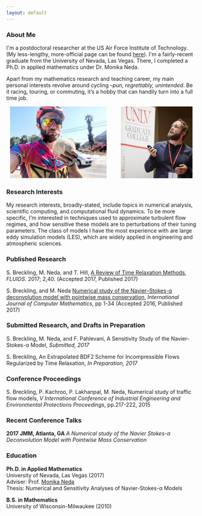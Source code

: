 ```yaml
---
layout: default
---
```


### [](#header-3)About Me
I'm a postdoctoral researcher at the US Air Force Institute of Technology. (My less-lengthy, more-official page can be found [here](https://www.afit.edu/BIOS/bio.cfm?facID=398)). I'm a fairly-recent graduate from the University of Nevada, Las Vegas. There, I completed a Ph.D. in applied mathematics under Dr. Monika Neda. 

Apart from my mathematics research and teaching career, my main personal interests revolve around cycling *–pun, regrettably, unintended*. Be it racing, touring, or commuting, it’s a hobby that can handily turn into a full time job.

<center>
<img src="images/bikes.jpg" height="190px"> <span style="display:inline-block; width: 30px;"></span> <img src="images/math.jpg" height="190px">
</center>


### [](#header-3)Research Interests
My research interests, broadly-stated, include topics in numerical analysis, scientific computing, and computational fluid dynamics. To be more specific, I’m interested in techniques used to approximate turbulent flow regimes, and how sensitive these models are to perturbations of their tuning parameters. The class of models I have the most experience with are large eddy simulation models (LES), which are widely applied in engineering and atmospheric sciences.


### [](#header-3)Published Research
S. Breckling, M. Neda, and T. Hill, [A Review of Time Relaxation Methods](http://www.mdpi.com/2311-5521/2/3/40/pdf), *FLUIDS*. 2017; 2,40. (Accepted 2017, Published 2017)

S. Breckling, and M. Neda [Numerical study of the Navier–Stokes-α deconvolution model with pointwise mass conservation](http://www.tandfonline.com/doi/full/10.1080/00207160.2017.1329532), *International Journal of Computer Mathematics*, pp 1-34 (Accepted 2016, Published 2017)

### [](#header-3)Submitted Research, and Drafts in Preparation
S. Breckling, M. Neda, and F. Pahlevani, A Sensitivity Study of the Navier-Stokes-α Model, *Submitted, 2017*

S. Breckling, An Extrapolated BDF2 Scheme for Incompressible Flows Regularized by Time Relaxation, *In Preparation, 2017*

### [](#header-4)Conference Proceedings
S. Breckling, P. Kachroo, P. Lakhanpal, M. Neda, Numerical study of traffic flow models, *V International Conference of Industrial Engineering and Environmental Protections Proceedings*, pp.217-222, 2015

### [](#header-3)Recent Conference Talks
**2017 JMM, Atlanta, GA** *A Numerical study of the Navier Stokes-α Deconvolution Model with Pointwise Mass Conservation*

### [](#header-3)Education
**Ph.D. in Applied Mathematics** <br> 
University of Nevada, Las Vegas (2017) <br>
Adviser: Prof. [Monika Neda](https://faculty.unlv.edu/neda/) <br>
Thesis: Numerical and Sensitivity Analyses of Navier-Stokes-α Models 

**B.S. in Mathematics**<br>
University of Wisconsin-Milwaukee (2010)

